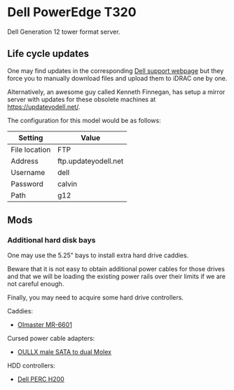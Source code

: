 # Dell PowerEdge T320

Dell Generation 12 tower format server.


## Life cycle updates

One may find updates in the corresponding [Dell support webpage](https://www.dell.com/support/product-details/es-es/product/poweredge-t320/drivers) but they force you to manually download files and upload them to iDRAC one by one.

Alternatively, an awesome guy called Kenneth Finnegan, has setup a mirror server with updates for these obsolete machines at <https://updateyodell.net/>.

The configuration for this model would be as follows:

| Setting       | Value                 |
|---------------|-----------------------|
| File location | FTP                   |
| Address       | ftp.updateyodell.net  |
| Username      | dell                  |
| Password      | calvin                |
| Path          | g12                   |



## Mods

### Additional hard disk bays

One may use the 5.25" bays to install extra hard drive caddies.

Beware that it is not easy to obtain additional power cables for those drives and that we will be loading the existing power rails over their limits if we are not careful enough.

Finally, you may need to acquire some hard drive controllers.

Caddies:
* [OImaster MR-6601](https://aliexpress.com/item/1005005545723632.html)

Cursed power cable adapters:
* [OULLX male SATA to dual Molex](https://aliexpress.com/item/4000138991016.html)

HDD controllers:
* [Dell PERC H200](https://aliexpress.com/item/1005006533280553.html)

